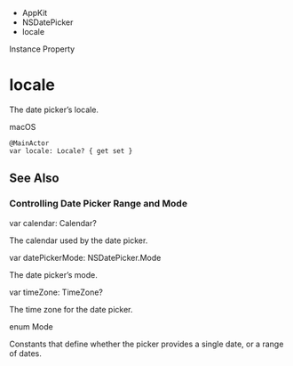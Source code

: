

- AppKit
- NSDatePicker
-  locale 

Instance Property

# locale

The date picker’s locale.

macOS

``` source
@MainActor
var locale: Locale? { get set }
```

## See Also

### Controlling Date Picker Range and Mode

var calendar: Calendar?

The calendar used by the date picker.

var datePickerMode: NSDatePicker.Mode

The date picker’s mode.

var timeZone: TimeZone?

The time zone for the date picker.

enum Mode

Constants that define whether the picker provides a single date, or a range of dates.

